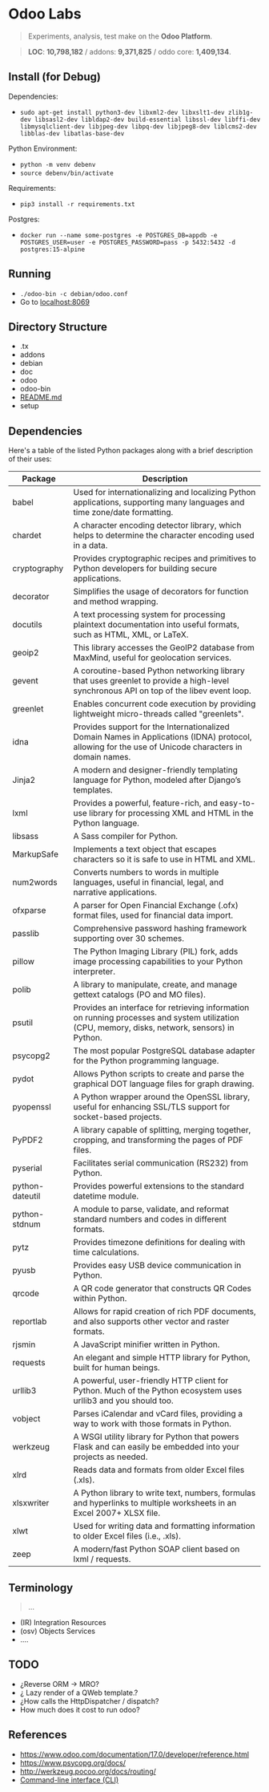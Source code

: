 # Odoo Labs

> Experiments, analysis, test make on the **Odoo Platform**.

> **LOC**:  **10,798,182** /  addons: **9,371,825** /  oddo core: **1,409,134**.

## Install (for Debug)

Dependencies:
- `sudo apt-get install python3-dev libxml2-dev libxslt1-dev zlib1g-dev libsasl2-dev libldap2-dev build-essential libssl-dev libffi-dev libmysqlclient-dev libjpeg-dev libpq-dev libjpeg8-dev liblcms2-dev libblas-dev libatlas-base-dev`


Python Environment:
- `python -m venv debenv`
- `source debenv/bin/activate`

Requirements:
- `pip3 install -r requirements.txt`

Postgres:
- `docker run --name some-postgres -e POSTGRES_DB=appdb -e POSTGRES_USER=user -e POSTGRES_PASSWORD=pass -p 5432:5432 -d postgres:15-alpine`

## Running
- `./odoo-bin -c debian/odoo.conf`
- Go to  [localhost:8069](http://localhost:8069/)

## Directory Structure

- .tx
- addons
- debian
- doc
- odoo
- odoo-bin
- [README.md](http://readme.md/)
- setup

## Dependencies

Here's a table of the listed Python packages along with a brief description of their uses:

| Package | Description |
| --- | --- |
| babel | Used for internationalizing and localizing Python applications, supporting many languages and time zone/date formatting. |
| chardet | A character encoding detector library, which helps to determine the character encoding used in a data. |
| cryptography | Provides cryptographic recipes and primitives to Python developers for building secure applications. |
| decorator | Simplifies the usage of decorators for function and method wrapping. |
| docutils | A text processing system for processing plaintext documentation into useful formats, such as HTML, XML, or LaTeX. |
| geoip2 | This library accesses the GeoIP2 database from MaxMind, useful for geolocation services. |
| gevent | A coroutine-based Python networking library that uses greenlet to provide a high-level synchronous API on top of the libev event loop. |
| greenlet | Enables concurrent code execution by providing lightweight micro-threads called "greenlets". |
| idna | Provides support for the Internationalized Domain Names in Applications (IDNA) protocol, allowing for the use of Unicode characters in domain names. |
| Jinja2 | A modern and designer-friendly templating language for Python, modeled after Django’s templates. |
| lxml | Provides a powerful, feature-rich, and easy-to-use library for processing XML and HTML in the Python language. |
| libsass | A Sass compiler for Python. |
| MarkupSafe | Implements a text object that escapes characters so it is safe to use in HTML and XML. |
| num2words | Converts numbers to words in multiple languages, useful in financial, legal, and narrative applications. |
| ofxparse | A parser for Open Financial Exchange (.ofx) format files, used for financial data import. |
| passlib | Comprehensive password hashing framework supporting over 30 schemes. |
| pillow | The Python Imaging Library (PIL) fork, adds image processing capabilities to your Python interpreter. |
| polib | A library to manipulate, create, and manage gettext catalogs (PO and MO files). |
| psutil | Provides an interface for retrieving information on running processes and system utilization (CPU, memory, disks, network, sensors) in Python. |
| psycopg2 | The most popular PostgreSQL database adapter for the Python programming language. |
| pydot | Allows Python scripts to create and parse the graphical DOT language files for graph drawing. |
| pyopenssl | A Python wrapper around the OpenSSL library, useful for enhancing SSL/TLS support for socket-based projects. |
| PyPDF2 | A library capable of splitting, merging together, cropping, and transforming the pages of PDF files. |
| pyserial | Facilitates serial communication (RS232) from Python. |
| python-dateutil | Provides powerful extensions to the standard datetime module. |
| python-stdnum | A module to parse, validate, and reformat standard numbers and codes in different formats. |
| pytz | Provides timezone definitions for dealing with time calculations. |
| pyusb | Provides easy USB device communication in Python. |
| qrcode | A QR code generator that constructs QR Codes within Python. |
| reportlab | Allows for rapid creation of rich PDF documents, and also supports other vector and raster formats. |
| rjsmin | A JavaScript minifier written in Python. |
| requests | An elegant and simple HTTP library for Python, built for human beings. |
| urllib3 | A powerful, user-friendly HTTP client for Python. Much of the Python ecosystem uses urllib3 and you should too. |
| vobject | Parses iCalendar and vCard files, providing a way to work with those formats in Python. |
| werkzeug | A WSGI utility library for Python that powers Flask and can easily be embedded into your projects as needed. |
| xlrd | Reads data and formats from older Excel files (.xls). |
| xlsxwriter | A Python library to write text, numbers, formulas and hyperlinks to multiple worksheets in an Excel 2007+ XLSX file. |
| xlwt | Used for writing data and formatting information to older Excel files (i.e., .xls). |
| zeep | A modern/fast Python SOAP client based on lxml / requests. |

## Terminology

> …

- (IR) Integration Resources
- (osv) Objects Services
- ….

## TODO

- ¿Reverse ORM → MRO?
- ¿ Lazy render of a QWeb template.?
- ¿How calls the HttpDispatcher / dispatch?
- How much does it cost to run odoo?


## References

- https://www.odoo.com/documentation/17.0/developer/reference.html
- https://www.psycopg.org/docs/
- http://werkzeug.pocoo.org/docs/routing/
- [Command-line interface (CLI)](https://www.odoo.com/documentation/17.0/developer/reference/cli.html)